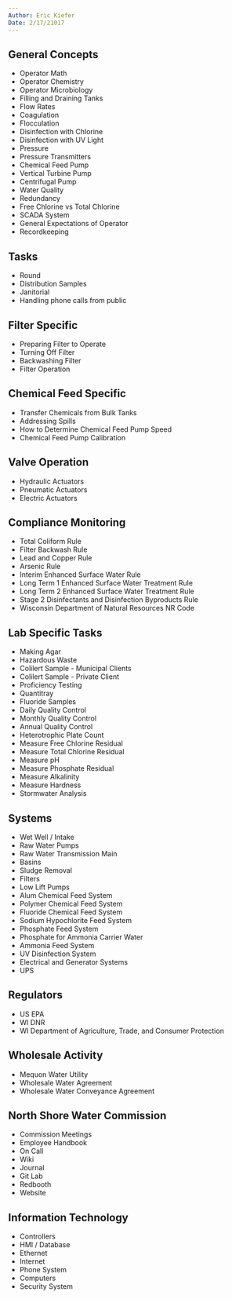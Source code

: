 ```yaml
---
Author: Eric Kiefer
Date: 2/17/21017
---
```


## General Concepts

* Operator Math  
* Operator Chemistry  
* Operator Microbiology  
* Filling and Draining Tanks  
* Flow Rates  
* Coagulation  
* Flocculation  
* Disinfection with Chlorine  
* Disinfection with UV Light   
* Pressure  
* Pressure Transmitters  
* Chemical Feed Pump  
* Vertical Turbine Pump  
* Centrifugal Pump  
* Water Quality  
* Redundancy  
* Free Chlorine vs Total Chlorine  
* SCADA System  
* General Expectations of Operator  
* Recordkeeping  

## Tasks

* Round
* Distribution Samples
* Janitorial  
* Handling phone calls from public  

## Filter Specific

* Preparing Filter to Operate
* Turning Off Filter  
* Backwashing Filter  
* Filter Operation

## Chemical Feed Specific

* Transfer Chemicals from Bulk Tanks  
* Addressing Spills  
* How to Determine Chemical Feed Pump Speed  
* Chemical Feed Pump Calibration  

## Valve Operation  

* Hydraulic Actuators  
* Pneumatic Actuators  
* Electric Actuators  

## Compliance Monitoring

* Total Coliform Rule
* Filter Backwash Rule  
* Lead and Copper Rule  
* Arsenic Rule  
* Interim Enhanced Surface Water Rule  
* Long Term 1 Enhanced Surface Water Treatment Rule  
* Long Term 2 Enhanced Surface Water Treatment Rule   
* Stage 2 Disinfectants and Disinfection Byproducts Rule  
* Wisconsin Department of Natural Resources NR Code  

## Lab Specific Tasks

* Making Agar  
* Hazardous Waste  
* Colilert Sample - Municipal Clients  
* Colilert Sample - Private Client  
* Proficiency Testing  
* Quantitray  
* Fluoride Samples  
* Daily Quality Control  
* Monthly Quality Control  
* Annual Quality Control  
* Heterotrophic Plate Count  
* Measure Free Chlorine Residual  
* Measure Total Chlorine Residual  
* Measure pH
* Measure Phosphate Residual  
* Measure Alkalinity  
* Measure Hardness  
* Stormwater Analysis  


## Systems

* Wet Well / Intake  
* Raw Water Pumps  
* Raw Water Transmission Main    
* Basins  
* Sludge Removal  
* Filters  
* Low Lift Pumps  
* Alum Chemical Feed System  
* Polymer Chemical Feed System  
* Fluoride Chemical Feed System  
* Sodium Hypochlorite Feed System  
* Phosphate Feed System  
* Phosphate for Ammonia Carrier Water  
* Ammonia Feed System  
* UV Disinfection System  
* Electrical and Generator Systems  
* UPS  

## Regulators

* US EPA  
* WI DNR  
* WI Department of Agriculture, Trade, and Consumer Protection

## Wholesale Activity

* Mequon Water Utility  
* Wholesale Water Agreement  
* Wholesale Water Conveyance Agreement  

## North Shore Water Commission  

* Commission Meetings
* Employee Handbook   
* On Call  
* Wiki  
* Journal  
* Git Lab  
* Redbooth  
* Website  

## Information Technology  

* Controllers  
* HMI / Database  
* Ethernet  
* Internet  
* Phone System  
* Computers  
* Security System  

